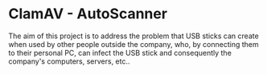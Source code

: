 # ClamAV - AutoScanner

The aim of this project is to address the problem that USB sticks can create when used by other people outside the company, who, by connecting them to their personal PC, can infect the USB stick and consequently the company's computers, servers, etc.. 

